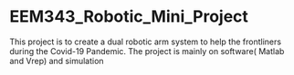 # EEM343_Robotic_Mini_Project
This project is to create a dual robotic arm system to help the frontliners during the Covid-19 Pandemic. The project is mainly on software( Matlab and Vrep) and simulation
